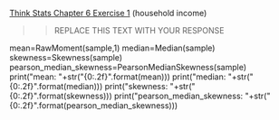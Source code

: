[Think Stats Chapter 6 Exercise 1](http://greenteapress.com/thinkstats2/html/thinkstats2007.html#toc60) (household income)

>> REPLACE THIS TEXT WITH YOUR RESPONSE


mean=RawMoment(sample,1)
median=Median(sample)
skewness=Skewness(sample)
pearson_median_skewness=PearsonMedianSkewness(sample)
print("mean: "+str("{0:.2f}".format(mean)))
print("median: "+str("{0:.2f}".format(median)))
print("skewness: "+str("{0:.2f}".format(skewness)))
print("pearson_median_skewness: "+str("{0:.2f}".format(pearson_median_skewness)))
